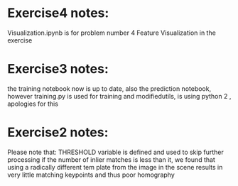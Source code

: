 # Exercise4 notes:
Visualization.ipynb is for problem number 4 Feature Visualization in the exercise

# Exercise3 notes:
the training notebook now is up to date, also the prediction notebook, however training.py is used for training and modifiedutils, is using python 2 , apologies for this

# Exercise2 notes:
Please note that:
THRESHOLD variable is defined and used to skip further processing if the number
of inlier matches is less than it, we found that using a radically different tem
plate from the image in the scene results in very little matching keypoints and thus poor homography


